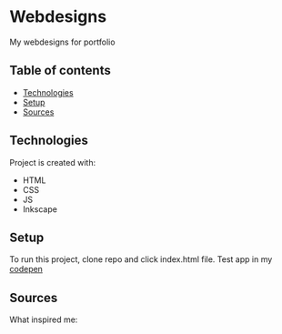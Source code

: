 # Webdesigns
 My webdesigns for portfolio

## Table of contents
* [Technologies](#technologies)
* [Setup](#setup)
* [Sources](#sources)
	
## Technologies
Project is created with:
* HTML
* CSS
* JS
* Inkscape
	
## Setup
To run this project, clone repo and click index.html file.
Test app in my [codepen](https://codepen.io/Panelinio/pen/RwzKrZO)

## Sources
What inspired me:
